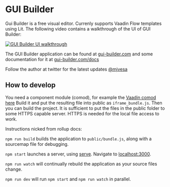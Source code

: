 # GUI Builder

Gui Builder is a free visual editor. Currenly supports Vaadin Flow templates using Lit. The following video contains a walkthrough of the UI of GUI Builder: 

[![GUI Builder UI walkthrough](https://img.youtube.com/vi/iUE7JZXcfxs/0.jpg)](https://www.youtube.com/watch?v=iUE7JZXcfxs&t=1s)

The GUI Builder application can be found at [gui-builder.com](https://gui-builder.com) and some documentation for it at [gui-builder.com/docs](https://gui-builder.com/docs)

Follow the author at twitter for the latest updates [@mjvesa](https://twitter.com/mjvesa)

## How to develop

You need a component module (comod), for example the  [Vaadin comod here](https://github.com/mjvesa/comod-vaadin) Build it and put the
resulting file into public as `iframe_bundle.js`. Then you can build the project. It is sufficient to put the files in the public folder
to some HTTPS capable server. HTTPS is needed for the local file access to work.

Instructions nicked from rollup docs:

`npm run build` builds the application to `public/bundle.js`, along with a sourcemap file for debugging.

`npm start` launches a server, using [serve](https://github.com/zeit/serve). Navigate to [localhost:3000](http://localhost:3000).

`npm run watch` will continually rebuild the application as your source files change.

`npm run dev` will run `npm start` and `npm run watch` in parallel.
